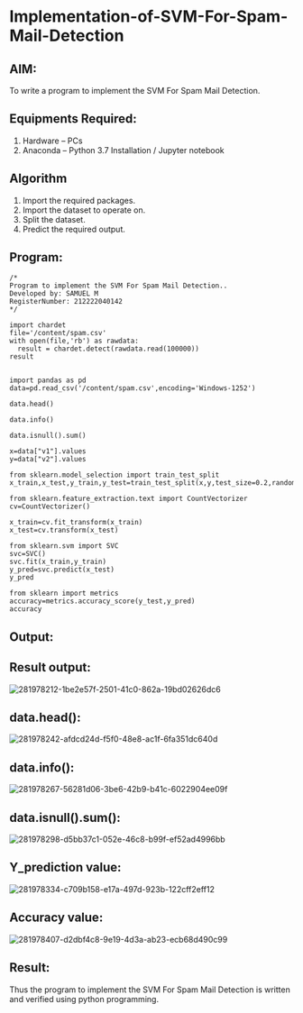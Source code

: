 # Implementation-of-SVM-For-Spam-Mail-Detection

## AIM:
To write a program to implement the SVM For Spam Mail Detection.

## Equipments Required:
1. Hardware – PCs
2. Anaconda – Python 3.7 Installation / Jupyter notebook

## Algorithm

1. Import the required packages.
2. Import the dataset to operate on.
3. Split the dataset.
4. Predict the required output.

## Program:
```
/*
Program to implement the SVM For Spam Mail Detection..
Developed by: SAMUEL M
RegisterNumber: 212222040142
*/
```
```
import chardet
file='/content/spam.csv'
with open(file,'rb') as rawdata:
  result = chardet.detect(rawdata.read(100000))
result


import pandas as pd
data=pd.read_csv('/content/spam.csv',encoding='Windows-1252')

data.head()

data.info()

data.isnull().sum()

x=data["v1"].values
y=data["v2"].values

from sklearn.model_selection import train_test_split
x_train,x_test,y_train,y_test=train_test_split(x,y,test_size=0.2,random_state=0)

from sklearn.feature_extraction.text import CountVectorizer
cv=CountVectorizer()

x_train=cv.fit_transform(x_train)
x_test=cv.transform(x_test)

from sklearn.svm import SVC
svc=SVC()
svc.fit(x_train,y_train)
y_pred=svc.predict(x_test)
y_pred

from sklearn import metrics
accuracy=metrics.accuracy_score(y_test,y_pred)
accuracy

```

## Output:

## Result output:
![281978212-1be2e57f-2501-41c0-862a-19bd02626dc6](https://github.com/charumathiramesh/Implementation-of-SVM-For-Spam-Mail-Detection/assets/120204455/28a5795a-2580-433a-9443-e2f07c687b5e)


## data.head():
![281978242-afdcd24d-f5f0-48e8-ac1f-6fa351dc640d](https://github.com/charumathiramesh/Implementation-of-SVM-For-Spam-Mail-Detection/assets/120204455/5cdf8c27-cb0a-43b9-86c0-a2db5671c78d)

## data.info():


![281978267-56281d06-3be6-42b9-b41c-6022904ee09f](https://github.com/charumathiramesh/Implementation-of-SVM-For-Spam-Mail-Detection/assets/120204455/6c9e9c39-9def-41c3-993e-73ef4e37ac30)

## data.isnull().sum():
![281978298-d5bb37c1-052e-46c8-b99f-ef52ad4996bb](https://github.com/charumathiramesh/Implementation-of-SVM-For-Spam-Mail-Detection/assets/120204455/8cc08474-d436-4d1f-b9fd-300e03f40aca)

## Y_prediction value:
![281978334-c709b158-e17a-497d-923b-122cff2eff12](https://github.com/charumathiramesh/Implementation-of-SVM-For-Spam-Mail-Detection/assets/120204455/4ae9ec2d-9001-432f-8bb9-9ae3de9e2311)

 ## Accuracy value:

![281978407-d2dbf4c8-9e19-4d3a-ab23-ecb68d490c99](https://github.com/charumathiramesh/Implementation-of-SVM-For-Spam-Mail-Detection/assets/120204455/7d5ffca2-ba4e-4690-b5d1-524d12659f1c)

## Result:
Thus the program to implement the SVM For Spam Mail Detection is written and verified using python programming.
